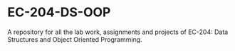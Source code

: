 # EC-204-DS-OOP
A repository for all the lab work, assignments and projects of EC-204: Data Structures and Object Oriented Programming.

